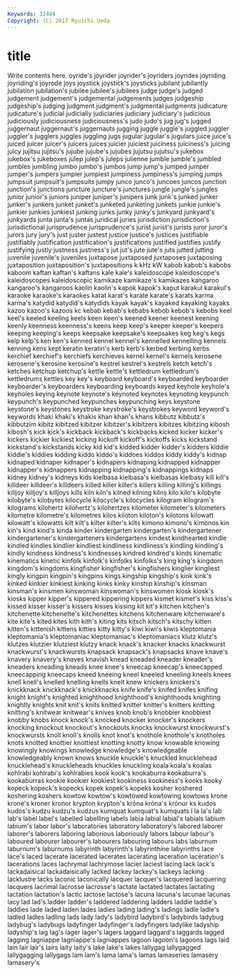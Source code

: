 ```yaml
---
Keywords: 32404 
Copyright: (C) 2017 Ryuichi Ueda
---
```


# title

Write contents here.
oyride's joyrider
joyrider's joyriders joyrides joyriding joyriding's joyrode joys joystick joystick's joysticks
jubilant jubilantly jubilation jubilation's jubilee jubilee's jubilees judge judge's judged
judgement judgement's judgemental judgements judges judgeship judgeship's judging judgment judgment's
judgmental judgments judicature judicature's judicial judicially judiciaries judiciary judiciary's judicious
judiciously judiciousness judiciousness's judo judo's jug jug's jugged juggernaut juggernaut's
juggernauts jugging juggle juggle's juggled juggler juggler's jugglers juggles juggling
jugs jugular jugular's jugulars juice juice's juiced juicer juicer's juicers
juices juicier juiciest juiciness juiciness's juicing juicy jujitsu jujitsu's jujube
jujube's jujubes jujutsu jujutsu's jukebox jukebox's jukeboxes julep julep's juleps
julienne jumble jumble's jumbled jumbles jumbling jumbo jumbo's jumbos jump
jump's jumped jumper jumper's jumpers jumpier jumpiest jumpiness jumpiness's jumping
jumps jumpsuit jumpsuit's jumpsuits jumpy junco junco's juncoes juncos junction
junction's junctions juncture juncture's junctures jungle jungle's jungles junior junior's
juniors juniper juniper's junipers junk junk's junked junker junker's junkers
junket junket's junketed junketing junkets junkie junkie's junkier junkies junkiest
junking junks junky junky's junkyard junkyard's junkyards junta junta's juntas
juridical juries jurisdiction jurisdiction's jurisdictional jurisprudence jurisprudence's jurist jurist's jurists
juror juror's jurors jury jury's just juster justest justice justice's
justices justifiable justifiably justification justification's justifications justified justifies justify justifying
justly justness justness's jut jut's jute jute's juts jutted jutting
juvenile juvenile's juveniles juxtapose juxtaposed juxtaposes juxtaposing juxtaposition juxtaposition's juxtapositions
k kHz kW kabob kabob's kabobs kaboom kaftan kaftan's kaftans
kale kale's kaleidoscope kaleidoscope's kaleidoscopes kaleidoscopic kamikaze kamikaze's kamikazes kangaroo
kangaroo's kangaroos kaolin kaolin's kapok kapok's kaput karakul karakul's karaoke
karaoke's karaokes karat karat's karate karate's karats karma karma's katydid
katydid's katydids kayak kayak's kayaked kayaking kayaks kazoo kazoo's kazoos
kc kebab kebab's kebabs kebob kebob's kebobs keel keel's keeled
keeling keels keen keen's keened keener keenest keening keenly keenness
keenness's keens keep keep's keeper keeper's keepers keeping keeping's keeps
keepsake keepsake's keepsakes keg keg's kegs kelp kelp's ken ken's
kenned kennel kennel's kennelled kennelling kennels kenning kens kept keratin
keratin's kerb kerb's kerbed kerbing kerbs kerchief kerchief's kerchiefs kerchieves
kernel kernel's kernels kerosene kerosene's kerosine kerosine's kestrel kestrel's kestrels
ketch ketch's ketches ketchup ketchup's kettle kettle's kettledrum kettledrum's kettledrums
kettles key key's keyboard keyboard's keyboarded keyboarder keyboarder's keyboarders keyboarding
keyboards keyed keyhole keyhole's keyholes keying keynote keynote's keynoted keynotes
keynoting keypunch keypunch's keypunched keypunches keypunching keys keystone keystone's keystones
keystroke keystroke's keystrokes keyword keyword's keywords khaki khaki's khakis khan
khan's khans kibbutz kibbutz's kibbutzim kibitz kibitzed kibitzer kibitzer's kibitzers
kibitzes kibitzing kibosh kibosh's kick kick's kickback kickback's kickbacks kicked
kicker kicker's kickers kickier kickiest kicking kickoff kickoff's kickoffs kicks
kickstand kickstand's kickstands kicky kid kid's kidded kidder kidder's kidders
kiddie kiddie's kiddies kidding kiddo kiddo's kiddoes kiddos kiddy kiddy's
kidnap kidnaped kidnaper kidnaper's kidnapers kidnaping kidnapped kidnapper kidnapper's kidnappers
kidnapping kidnapping's kidnappings kidnaps kidney kidney's kidneys kids kielbasa kielbasa's
kielbasas kielbasy kill kill's killdeer killdeer's killdeers killed killer killer's
killers killing killing's killings killjoy killjoy's killjoys kills kiln kiln's
kilned kilning kilns kilo kilo's kilobyte kilobyte's kilobytes kilocycle kilocycle's
kilocycles kilogram kilogram's kilograms kilohertz kilohertz's kilohertzes kilometer kilometer's kilometers
kilometre kilometre's kilometres kilos kiloton kiloton's kilotons kilowatt kilowatt's kilowatts
kilt kilt's kilter kilter's kilts kimono kimono's kimonos kin kin's
kind kind's kinda kinder kindergarten kindergarten's kindergartener kindergartener's kindergarteners kindergartens
kindest kindhearted kindle kindled kindles kindlier kindliest kindliness kindliness's kindling
kindling's kindly kindness kindness's kindnesses kindred kindred's kinds kinematic kinematics
kinetic kinfolk kinfolk's kinfolks kinfolks's king king's kingdom kingdom's kingdoms
kingfisher kingfisher's kingfishers kinglier kingliest kingly kingpin kingpin's kingpins kings
kingship kingship's kink kink's kinked kinkier kinkiest kinking kinks kinky
kinship kinship's kinsman kinsman's kinsmen kinswoman kinswoman's kinswomen kiosk kiosk's
kiosks kipper kipper's kippered kippering kippers kismet kismet's kiss kiss's
kissed kisser kisser's kissers kisses kissing kit kit's kitchen kitchen's
kitchenette kitchenette's kitchenettes kitchens kitchenware kitchenware's kite kite's kited kites
kith kith's kiting kits kitsch kitsch's kitschy kitten kitten's kittenish
kittens kitties kitty kitty's kiwi kiwi's kiwis kleptomania kleptomania's kleptomaniac
kleptomaniac's kleptomaniacs klutz klutz's klutzes klutzier klutziest klutzy knack knack's
knacker knacks knackwurst knackwurst's knackwursts knapsack knapsack's knapsacks knave knave's
knavery knavery's knaves knavish knead kneaded kneader kneader's kneaders kneading
kneads knee knee's kneecap kneecap's kneecapped kneecapping kneecaps kneed kneeing
kneel kneeled kneeling kneels knees knell knell's knelled knelling knells
knelt knew knickers knickers's knickknack knickknack's knickknacks knife knife's knifed
knifes knifing knight knight's knighted knighthood knighthood's knighthoods knighting knightly
knights knit knit's knits knitted knitter knitter's knitters knitting knitting's
knitwear knitwear's knives knob knob's knobbier knobbiest knobby knobs knock
knock's knocked knocker knocker's knockers knocking knockout knockout's knockouts knocks
knockwurst knockwurst's knockwursts knoll knoll's knolls knot knot's knothole knothole's
knotholes knots knotted knottier knottiest knotting knotty know knowable knowing
knowingly knowings knowledge knowledge's knowledgeable knowledgeably known knows knuckle knuckle's
knuckled knucklehead knucklehead's knuckleheads knuckles knuckling koala koala's koalas kohlrabi
kohlrabi's kohlrabies kook kook's kookaburra kookaburra's kookaburras kookie kookier kookiest
kookiness kookiness's kooks kooky kopeck kopeck's kopecks kopek kopek's kopeks
kosher koshered koshering koshers kowtow kowtow's kowtowed kowtowing kowtows krone
krone's kroner kronor krypton krypton's króna króna's krónur ks kudos
kudos's kudzu kudzu's kudzus kumquat kumquat's kumquats l la la's
lab lab's label label's labelled labelling labels labia labial labial's
labials labium labium's labor labor's laboratories laboratory laboratory's labored laborer
laborer's laborers laboring laborious laboriously labors labour labour's laboured labourer
labourer's labourers labouring labours labs laburnum laburnum's laburnums labyrinth labyrinth's
labyrinthine labyrinths lace lace's laced lacerate lacerated lacerates lacerating laceration
laceration's lacerations laces lachrymal lachrymose lacier laciest lacing lack lack's
lackadaisical lackadaisically lacked lackey lackey's lackeys lacking lacklustre lacks laconic
laconically lacquer lacquer's lacquered lacquering lacquers lacrimal lacrosse lacrosse's lactate
lactated lactates lactating lactation lactation's lactic lactose lactose's lacuna lacuna's
lacunae lacunas lacy lad lad's ladder ladder's laddered laddering ladders
laddie laddie's laddies lade laded laden lades ladies lading lading's
ladings ladle ladle's ladled ladles ladling lads lady lady's ladybird
ladybird's ladybirds ladybug ladybug's ladybugs ladyfinger ladyfinger's ladyfingers ladylike ladyship
ladyship's lag lag's lager lager's lagers laggard laggard's laggards lagged
lagging lagniappe lagniappe's lagniappes lagoon lagoon's lagoons lags laid lain
lair lair's lairs laity laity's lake lake's lakes lallygag lallygagged
lallygagging lallygags lam lam's lama lama's lamas lamaseries lamasery lamasery's

